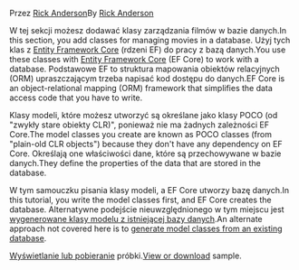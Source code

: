 <span data-ttu-id="b8e7f-101">Przez [Rick Anderson](https://twitter.com/RickAndMSFT)</span><span class="sxs-lookup"><span data-stu-id="b8e7f-101">By [Rick Anderson](https://twitter.com/RickAndMSFT)</span></span>

<span data-ttu-id="b8e7f-102">W tej sekcji możesz dodawać klasy zarządzania filmów w bazie danych.</span><span class="sxs-lookup"><span data-stu-id="b8e7f-102">In this section, you add classes for managing movies in a database.</span></span> <span data-ttu-id="b8e7f-103">Użyj tych klas z [Entity Framework Core](https://docs.microsoft.com/ef/core) (rdzeni EF) do pracy z bazą danych.</span><span class="sxs-lookup"><span data-stu-id="b8e7f-103">You use these classes with [Entity Framework Core](https://docs.microsoft.com/ef/core) (EF Core) to work with a database.</span></span> <span data-ttu-id="b8e7f-104">Podstawowe EF to struktura mapowania obiektów relacyjnych (ORM) upraszczającym trzeba napisać kod dostępu do danych.</span><span class="sxs-lookup"><span data-stu-id="b8e7f-104">EF Core is an object-relational mapping (ORM) framework that simplifies the data access code that you have to write.</span></span>

<span data-ttu-id="b8e7f-105">Klasy modeli, które możesz utworzyć są określane jako klasy POCO (od "zwykły stare obiekty CLR)", ponieważ nie ma żadnych zależności EF Core.</span><span class="sxs-lookup"><span data-stu-id="b8e7f-105">The model classes you create are known as POCO classes (from "plain-old CLR objects") because they don't have any dependency on EF Core.</span></span> <span data-ttu-id="b8e7f-106">Określają one właściwości dane, które są przechowywane w bazie danych.</span><span class="sxs-lookup"><span data-stu-id="b8e7f-106">They define the properties of the data that are stored in the database.</span></span>

<span data-ttu-id="b8e7f-107">W tym samouczku pisania klasy modeli, a EF Core utworzy bazę danych.</span><span class="sxs-lookup"><span data-stu-id="b8e7f-107">In this tutorial, you write the model classes first, and EF Core creates the database.</span></span> <span data-ttu-id="b8e7f-108">Alternatywne podejście nieuwzględnionego w tym miejscu jest [wygenerowane klasy modelu z istniejącej bazy danych](https://docs.microsoft.com/ef/core/get-started/aspnetcore/existing-db).</span><span class="sxs-lookup"><span data-stu-id="b8e7f-108">An alternate approach not covered here is to [generate model classes from an existing database](https://docs.microsoft.com/ef/core/get-started/aspnetcore/existing-db).</span></span>

<span data-ttu-id="b8e7f-109">[Wyświetlanie lub pobieranie](https://github.com/aspnet/Docs/tree/master/aspnetcore/tutorials/razor-pages/razor-pages-start/sample/RazorPagesMovie) próbki.</span><span class="sxs-lookup"><span data-stu-id="b8e7f-109">[View or download](https://github.com/aspnet/Docs/tree/master/aspnetcore/tutorials/razor-pages/razor-pages-start/sample/RazorPagesMovie) sample.</span></span>